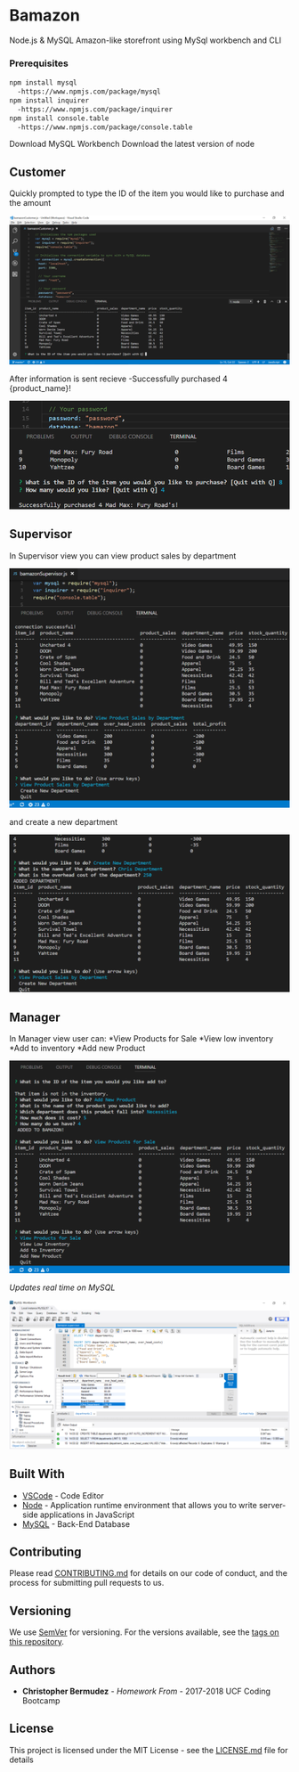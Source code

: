 # Bamazon
Node.js &amp; MySQL Amazon-like storefront using MySql workbench and CLI

### Prerequisites
```
npm install mysql
  -https://www.npmjs.com/package/mysql
npm install inquirer
  -https://www.npmjs.com/package/inquirer
npm install console.table
  -https://www.npmjs.com/package/console.table
```
Download MySQL Workbench
Download the latest version of node

## Customer

Quickly prompted to type the ID of the item you would like to purchase and the amount

![Screenshot](bamazon-customer.png)

After information is sent recieve 
  -Successfully purchased 4 {product_name}!

![Screenshot](bamazon-customer-success.png)

## Supervisor

In Supervisor view you can view product sales by department 

![Screenshot](bamazon-supervisor.png)

and create a new department

![Screenshot](create-new.png)

## Manager

In Manager view user can:
  *View Products for Sale
  *View low inventory
  *Add to inventory
  *Add new Product
 
![Screenshot](bamazon-manager.png)

   *Updates real time on MySQL*
   
   ![Screenshot](mysql.png)

## Built With

* [VSCode](http://www.dropwizard.io/1.0.2/docs/) - Code Editor
* [Node](https://nodejs.org/en/) - Application runtime environment that allows you to write server-side applications in JavaScript
* [MySQL](https://www.mysql.com/products/workbench/) - Back-End Database

## Contributing

Please read [CONTRIBUTING.md](https://gist.github.com/PurpleBooth/b24679402957c63ec426) for details on our code of conduct, and the process for submitting pull requests to us.

## Versioning

We use [SemVer](http://semver.org/) for versioning. For the versions available, see the [tags on this repository](https://github.com/your/project/tags). 

## Authors

* **Christopher Bermudez** - *Homework From* - 2017-2018 UCF Coding Bootcamp

## License

This project is licensed under the MIT License - see the [LICENSE.md](LICENSE.md) file for details
